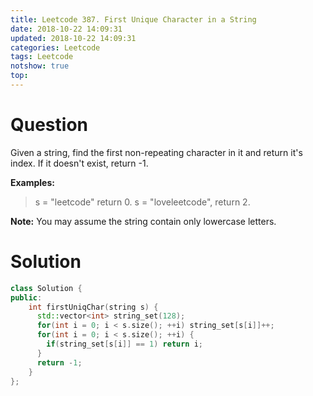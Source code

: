 ```yaml
---
title: Leetcode 387. First Unique Character in a String
date: 2018-10-22 14:09:31
updated: 2018-10-22 14:09:31
categories: Leetcode
tags: Leetcode
notshow: true
top:
---
```


# Question

Given a string, find the first non-repeating character in it and return it's index. If it doesn't exist, return -1.

**Examples:**

> s = "leetcode"
> return 0.
> s = "loveleetcode",
> return 2.

**Note:**  You may assume the string contain only lowercase letters.

# Solution

```cpp
class Solution {
public:
    int firstUniqChar(string s) {
      std::vector<int> string_set(128);
      for(int i = 0; i < s.size(); ++i) string_set[s[i]]++;
      for(int i = 0; i < s.size(); ++i) {
        if(string_set[s[i]] == 1) return i;
      }
      return -1;
    }
};
```